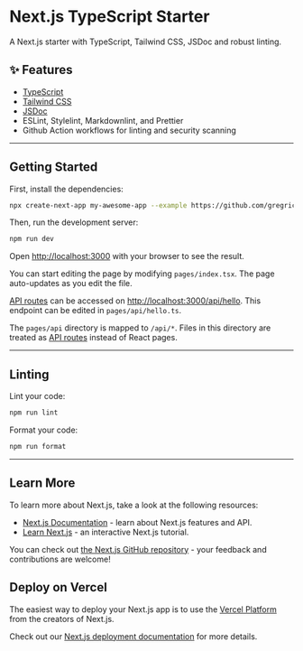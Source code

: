 # Next.js TypeScript Starter

A Next.js starter with TypeScript, Tailwind CSS, JSDoc and robust linting.

## ✨ Features

- [TypeScript](https://www.typescriptlang.org/)
- [Tailwind CSS](https://tailwindcss.com/)
- [JSDoc](https://www.typescriptlang.org/docs/handbook/jsdoc-supported-types.html)
- ESLint, Stylelint, Markdownlint, and Prettier
- Github Action workflows for linting and security scanning

---

## Getting Started

First, install the dependencies:

```bash
npx create-next-app my-awesome-app --example https://github.com/gregrickaby/nextjs-typescript-starter
```

Then, run the development server:

```bash
npm run dev
```

Open [http://localhost:3000](http://localhost:3000) with your browser to see the result.

You can start editing the page by modifying `pages/index.tsx`. The page auto-updates as you edit the file.

[API routes](https://nextjs.org/docs/api-routes/introduction) can be accessed on [http://localhost:3000/api/hello](http://localhost:3000/api/hello). This endpoint can be edited in `pages/api/hello.ts`.

The `pages/api` directory is mapped to `/api/*`. Files in this directory are treated as [API routes](https://nextjs.org/docs/api-routes/introduction) instead of React pages.

---

## Linting

Lint your code:

```bash
npm run lint
```

Format your code:

```bash
npm run format
```

---

## Learn More

To learn more about Next.js, take a look at the following resources:

- [Next.js Documentation](https://nextjs.org/docs) - learn about Next.js features and API.
- [Learn Next.js](https://nextjs.org/learn) - an interactive Next.js tutorial.

You can check out [the Next.js GitHub repository](https://github.com/vercel/next.js/) - your feedback and contributions are welcome!

## Deploy on Vercel

The easiest way to deploy your Next.js app is to use the [Vercel Platform](https://vercel.com/new?utm_medium=default-template&filter=next.js&utm_source=create-next-app&utm_campaign=create-next-app-readme) from the creators of Next.js.

Check out our [Next.js deployment documentation](https://nextjs.org/docs/deployment) for more details.
